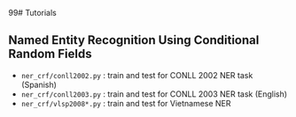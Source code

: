 99# Tutorials
## Named Entity Recognition Using Conditional Random Fields

* `ner_crf/conll2002.py` : train and test for CONLL 2002 NER task (Spanish)
* `ner_crf/conll2003.py` : train and test for CONLL 2003 NER task (English)
* `ner_crf/vlsp2008*.py` : train and test for Vietnamese NER